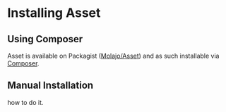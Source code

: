 Installing Asset
=============

Using Composer
--------------

Asset is available on Packagist ([Molajo/Asset](http://packagist.org/packages/molajo/filesystem))
and as such installable via [Composer](http://getcomposer.org/).


Manual Installation
-------------------
how to do it.

